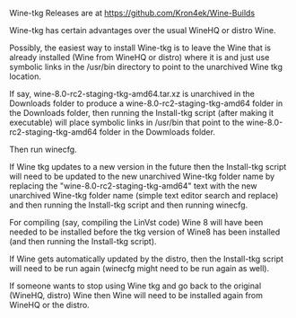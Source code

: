 Wine-tkg Releases are at https://github.com/Kron4ek/Wine-Builds

Wine-tkg has certain advantages over the usual WineHQ or distro Wine.

Possibly, the easiest way to install Wine-tkg is to leave the Wine that is already installed (Wine from WineHQ or distro) where it is and just use 
symbolic links in the /usr/bin directory to point to the unarchived Wine tkg location.

If say, wine-8.0-rc2-staging-tkg-amd64.tar.xz is unarchived in the Downloads folder to produce a wine-8.0-rc2-staging-tkg-amd64 folder in the Downloads folder, then running the Install-tkg script (after making it executable) will place symbolic links in /usr/bin that point to the wine-8.0-rc2-staging-tkg-amd64 folder in the Dowmloads folder.

Then run winecfg.

If Wine tkg updates to a new version in the future then the Install-tkg script will need to be updated to the new unarchived Wine-tkg folder name by replacing the "wine-8.0-rc2-staging-tkg-amd64" text with the new unarchived Wine-tkg folder name (simple text editor search and replace) and then running the Install-tkg script and then running winecfg.

For compiling (say, compiling the LinVst code) Wine 8 will have been needed to be installed before the tkg version of Wine8 has been installed (and then running the Install-tkg script).

If Wine gets automatically updated by the distro, then the Install-tkg script will need to be run again (winecfg might need to be run again as well).

If someone wants to stop using Wine tkg and go back to the original (WineHQ, distro) Wine then Wine will need to be installed again 
from WineHQ or the distro.


